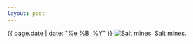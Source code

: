 ```yaml
---
layout: post
---
```


<p>
  <time><a href="/164">{{ page.date | date: "%e %B, %Y" }}</a></time>
  <a href="/164"><img src="{{ site.assets_url }}/164-640.jpg" srcset="{{ site.assets_url }}/164-1280.jpg 1280w, {{ site.assets_url }}/164-960.jpg 960w, {{ site.assets_url }}/164-640.jpg 640w, {{ site.assets_url }}/164-320.jpg 320w" sizes="(min-width: 700px) 50vw, calc(100vw - 2rem)" alt="Salt mines." /></a>
  <span>Salt mines.</span>
</p>
